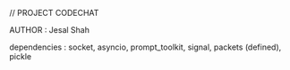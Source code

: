
// PROJECT CODECHAT
 
AUTHOR : Jesal Shah

dependencies : socket, asyncio, prompt_toolkit, signal, packets (defined), 				pickle